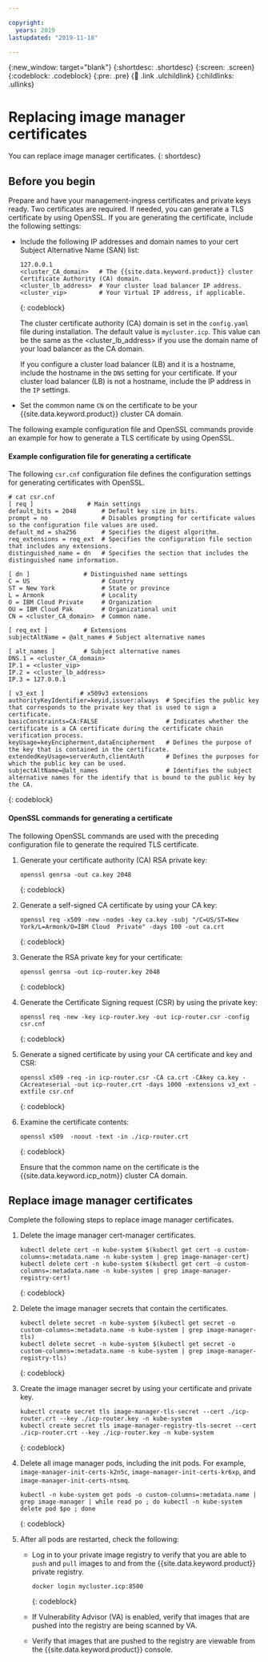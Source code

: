```yaml
---

copyright:
  years: 2019
lastupdated: "2019-11-18"

---
```


{:new_window: target="blank"}
{:shortdesc: .shortdesc}
{:screen: .screen}
{:codeblock: .codeblock}
{:pre: .pre}
{:child: .link .ulchildlink}
{:childlinks: .ullinks}

# Replacing image manager certificates

You can replace image manager certificates.
{: shortdesc}

## Before you begin

Prepare and have your management-ingress certificates and private keys ready. Two certificates are required. If needed, you can generate a TLS certificate by using OpenSSL. If you are generating the certificate, include the following settings:

* Include the following IP addresses and domain names to your cert Subject Alternative Name (SAN) list:
  ```
  127.0.0.1
  <cluster_CA_domain>   # The {{site.data.keyword.product}} cluster Certificate Authority (CA) domain.
  <cluster_lb_address>  # Your cluster load balancer IP address.
  <cluster_vip>         # Your Virtual IP address, if applicable. 
  ```
  {: codeblock}

  The cluster certificate authority (CA) domain is set in the `config.yaml` file during installation. The default value is `mycluster.icp`. This value can be the same as the <cluster_lb_address> if you use the domain name of your load balancer as the CA domain.  
   
  If you configure a cluster load balancer (LB) and it is a hostname, include the hostname in the `DNS` setting for your certificate. If your cluster load balancer (LB) is not a hostname, include the IP address in the `IP` settings. 

* Set the common name `CN` on the certificate to be your {{site.data.keyword.product}} cluster CA domain.

The following example configuration file and OpenSSL commands provide an example for how to generate a TLS certificate by using OpenSSL.

#### Example configuration file for generating a certificate
  
The following `csr.cnf` configuration file defines the configuration settings for generating certificates with OpenSSL. 
  ```
  # cat csr.cnf
  [ req ]               # Main settings
  default_bits = 2048       # Default key size in bits.
  prompt = no               # Disables prompting for certificate values so the configuration file values are used.
  default_md = sha256       # Specifies the digest algorithm.
  req_extensions = req_ext  # Specifies the configuration file section that includes any extensions.
  distinguished_name = dn   # Specifies the section that includes the distinguished name information.

  [ dn ]               # Distinguished name settings
  C = US                    # Country
  ST = New York             # State or province
  L = Armonk                # Locality
  O = IBM Cloud Private     # Organization
  OU = IBM Cloud Pak        # Organizational unit
  CN = <cluster_CA_domain>  # Common name. 

  [ req_ext ]          # Extensions
  subjectAltName = @alt_names # Subject alternative names

  [ alt_names ]        # Subject alternative names
  DNS.1 = <cluster_CA_domain>   
  IP.1 = <cluster_vip>          
  IP.2 = <cluster_lb_address> 
  IP.3 = 127.0.0.1

  [ v3_ext ]          # x509v3 extensions
  authorityKeyIdentifier=keyid,issuer:always  # Specifies the public key that corresponds to the private key that is used to sign a certificate.
  basicConstraints=CA:FALSE                   # Indicates whether the certificate is a CA certificate during the certificate chain verification process. 
  keyUsage=keyEncipherment,dataEncipherment   # Defines the purpose of the key that is contained in the certificate. 
  extendedKeyUsage=serverAuth,clientAuth      # Defines the purposes for which the public key can be used. 
  subjectAltName=@alt_names                   # Identifies the subject alternative names for the identify that is bound to the public key by the CA.
  ```
  {: codeblock}

#### OpenSSL commands for generating a certificate

The following OpenSSL commands are used with the preceding configuration file to generate the required TLS certificate.

  1. Generate your certificate authority (CA) RSA private key:
     ```
     openssl genrsa -out ca.key 2048
     ```
     {: codeblock}

  2. Generate a self-signed CA certificate by using your CA key:
     ```
     openssl req -x509 -new -nodes -key ca.key -subj "/C=US/ST=New York/L=Armonk/O=IBM Cloud  Private" -days 100 -out ca.crt
     ```
     {: codeblock}

  3. Generate the RSA private key for your certificate:
     ```
     openssl genrsa -out icp-router.key 2048
     ```
     {: codeblock}

  4. Generate the Certificate Signing request (CSR) by using the private key:
     ```
     openssl req -new -key icp-router.key -out icp-router.csr -config csr.cnf
     ```
     {: codeblock}

  5. Generate a signed certificate by using your CA certificate and key and CSR: 
     ```
     openssl x509 -req -in icp-router.csr -CA ca.crt -CAkey ca.key -CAcreateserial -out icp-router.crt -days 1000 -extensions v3_ext -extfile csr.cnf
     ```
     {: codeblock}

  6. Examine the certificate contents: 
     ```
     openssl x509  -noout -text -in ./icp-router.crt
     ```
     {: codeblock}  

     Ensure that the common name on the certificate is the {{site.data.keyword.icp_notm}} cluster CA domain.

## Replace image manager certificates

Complete the following steps to replace image manager certificates.

1. Delete the image manager cert-manager certificates.
   ```
   kubectl delete cert -n kube-system $(kubectl get cert -o custom-columns=:metadata.name -n kube-system | grep image-manager-cert)
   kubectl delete cert -n kube-system $(kubectl get cert -o custom-columns=:metadata.name -n kube-system | grep image-manager-registry-cert)
   ```
   {: codeblock}

2. Delete the image manager secrets that contain the certificates.
   ```
   kubectl delete secret -n kube-system $(kubectl get secret -o custom-columns=:metadata.name -n kube-system | grep image-manager-tls)
   kubectl delete secret -n kube-system $(kubectl get secret -o custom-columns=:metadata.name -n kube-system | grep image-manager-registry-tls)
   ```
   {: codeblock}

3. Create the image manager secret by using your certificate and private key.
   ```
   kubectl create secret tls image-manager-tls-secret --cert ./icp-router.crt --key ./icp-router.key -n kube-system 
   kubectl create secret tls image-manager-registry-tls-secret --cert ./icp-router.crt --key ./icp-router.key -n kube-system
   ```
   {: codeblock}   

4. Delete all image manager pods, including the init pods. For example, `image-manager-init-certs-k2n5c`, `image-manager-init-certs-kr6xp`, and `image-manager-init-certs-ntsmq`.
   ```
   kubectl -n kube-system get pods -o custom-columns=:metadata.name | grep image-manager | while read po ; do kubectl -n kube-system delete pod $po ; done
   ```
   {: codeblock}

5. After all pods are restarted, check the following:
   - Log in to your private image registry to verify that you are able to `push` and `pull` images to and from the {{site.data.keyword.product}} private registry.
     ```
     docker login mycluster.icp:8500
     ```
     {: codeblock}

   - If Vulnerability Advisor (VA) is enabled, verify that images that are pushed into the registry are being scanned by VA.
   - Verify that images that are pushed to the registry are viewable from the {{site.data.keyword.product}} console.
